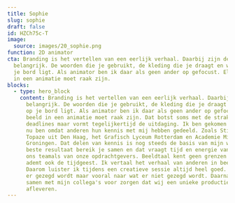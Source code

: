 ```yaml
---
title: Sophie
slug: sophie
draft: false
id: HZCh75c-T
image:
  source: images/20_sophie.png
function: 2D animator
cta: Branding is het vertellen van een eerlijk verhaal. Daarbij zijn details
  belangrijk. De woorden die je gebruikt, de kleding die je draagt en wat er op
  je bord ligt. Als animator ben ik daar als geen ander op gefocust. Elk beeld
  in een animatie moet raak zijn.
blocks:
  - type: hero_block
    content: Branding is het vertellen van een eerlijk verhaal. Daarbij zijn details
      belangrijk. De woorden die je gebruikt, de kleding die je draagt en wat er
      op je bord ligt. Als animator ben ik daar als geen ander op gefocust. Elk
      beeld in een animatie moet raak zijn. Dat botst soms met de strakke
      deadlines maar vormt tegelijkertijd de uitdaging. Ik ben gekomen waar ik
      nu ben omdat anderen hun kennis met mij hebben gedeeld. Zoals Stichting
      Topaze uit Den Haag, het Grafisch Lyceum Rotterdam en Academie Minerva in
      Groningen. Dat delen van kennis is nog steeds de basis van mijn werk. Het
      beste resultaat bereik je samen en dat vraagt tijd en energie van zowel
      ons teamals van onze opdrachtgevers. Beeldtaal kent geen grenzen maar
      ademt ook de tijdgeest. Ik vertaal het verhaal van anderen in beelden.
      Daarom luister ik tijdens een creatieve sessie altijd heel goed. Naar wat
      er gezegd wordt maar vooral naar wat er niet gezegd wordt. Daarna ga ik er
      samen met mijn collega's voor zorgen dat wij een unieke productie
      afleveren.
---
```

